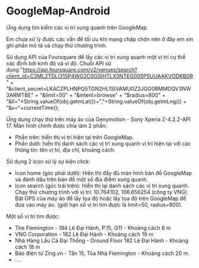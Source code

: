 # GoogleMap-Android
Ứng dụng tìm kiếm các vị trí xung quanh trên GoogleMap.

Em chưa xử lý được các vấn đề tối ưu khi mạng chập chờn nên ở đây em xin ghi phần mô tả và chạy thử chương trình.

Sử dụng API của Foursquare để lấy các vị trí xung quanh một vị trí cụ thể xác định bởi kinh độ và vĩ độ.
Chuỗi API sử dụng:"https://api.foursquare.com/v2/venues/search?client_id=C3ML2TDLI315P4WG2C0GSIHTLX3NTEG005P5UUAAKVODKB0R" +
                                            "&client_secret=LKACZPLHNPQ5TGN2HL1SIVAMU0Z2JGG0RMMDQV3NW3ARMTBE" +
                                            "&limit=50" +
                                            "&intent=browse" +
                                            "$radius=800" +
                                            "&ll="+String.valueOf(obj.getmLat())+","+String.valueOf(obj.getmLng()) +
                                            "&v="+currentTime();

Ứng dụng chạy thử trên máy ảo của Genymotion - Sony Xperia Z-4.2.2-API 17. Màn hình chính được chia làm 2 phần:
 - Phần trên: hiển thị vị trí hiện tại trên GoogleMap.
 - Phần dưới: hiển thị danh sách các vị trí xung quanh vị trí hiện tại với các thông tin: tên vị trí, địa chỉ, khoảng cách.

Sử dụng 2 icon xử lý sự kiện click:
 - Icon home (góc phải dưới): Hiển thị đầy đủ màn hình bản đồ GoogleMap và đánh dấu trên bản đồ một số địa điểm xung quanh.
 - Icon search (góc trái trên): Hiển thị lại danh sách các vị trí xung quanh.
Chạy thử chương trình với vị trí: 10.764102, 106.656254 (công ty VNG). Bật GPS của máy ảo để lấy tọa độ hoặc lấy tọa độ trên GoogleMap để đưa vào máy ảo. (giới hạn số vị trí tìm được là limit=50, radius=800).

Một số vị trí tìm được:
 + The Flemington - 184 Lê Đại Hành, P.15, Q11 - Khoảng cách 8 m
 + VNG Corporation - 182 Lê Đại Hành - Khoảng cách 19 m
 + Nhà Hàng Lẩu Cá Đại Thống - Ground Floor 182 Lê Đại Hành - Khoảng cách 18 m
 + Báo điện tử Zing.vn - Tần 15, Tòa Nhà Flemington - Khoảng cách 20 m.
 + ....
